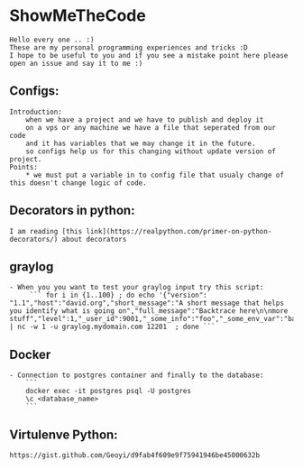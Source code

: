 # ShowMeTheCode
    Hello every one .. :) 
    These are my personal programming experiences and tricks :D
    I hope to be useful to you and if you see a mistake point here please open an issue and say it to me :)
    
## Configs:
    Introduction: 
        when we have a project and we have to publish and deploy it 
        on a vps or any machine we have a file that seperated from our code 
        and it has variables that we may change it in the future.
        so configs help us for this changing without update version of project.
    Points:
        * we must put a variable in to config file that usualy change of this doesn't change logic of code.

## Decorators in python:
    I am reading [this link](https://realpython.com/primer-on-python-decorators/) about decorators

## graylog
    - When you you want to test your graylog input try this script:
         ``` for i in {1..100} ; do echo '{"version": "1.1","host":"david.org","short_message":"A short message that helps you identify what is going on","full_message":"Backtrace here\n\nmore stuff","level":1,"_user_id":9001,"_some_info":"foo","_some_env_var":"bar"}' | nc -w 1 -u graylog.mydomain.com 12201  ; done ```

## Docker
    - Connection to postgres container and finally to the database:
        ``` 
        docker exec -it postgres psql -U postgres
        \c <database_name>
        ```
## Virtulenve Python:
    https://gist.github.com/Geoyi/d9fab4f609e9f75941946be45000632b
